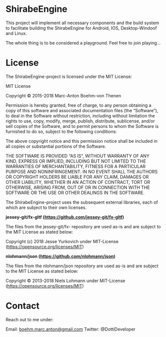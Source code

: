 # ShirabeEngine
This project will implement all necessary components and the build system to facilitate building the ShirabeEngine for Android, IOS, Desktop-Windoof and Linux.

The whole thing is to be considered a playground. Feel free to join playing...

# License
The ShirabeEngine-project is licensed under the MIT License:

MIT License

Copyright © 2015-2018 Marc-Anton Boehm-von Thenen

Permission is hereby granted, free of charge, to any person obtaining a copy of this software and associated documentation files (the “Software”), to deal in the Software without restriction, including without limitation the rights to use, copy, modify, merge, publish, distribute, sublicense, and/or sell copies of the Software, and to permit persons to whom the Software is furnished to do so, subject to the following conditions:

The above copyright notice and this permission notice shall be included in all copies or substantial portions of the Software.

THE SOFTWARE IS PROVIDED “AS IS”, WITHOUT WARRANTY OF ANY KIND, EXPRESS OR IMPLIED, INCLUDING BUT NOT LIMITED TO THE WARRANTIES OF MERCHANTABILITY, FITNESS FOR A PARTICULAR PURPOSE AND NONINFRINGEMENT. IN NO EVENT SHALL THE AUTHORS OR COPYRIGHT HOLDERS BE LIABLE FOR ANY CLAIM, DAMAGES OR OTHER LIABILITY, WHETHER IN AN ACTION OF CONTRACT, TORT OR OTHERWISE, ARISING FROM, OUT OF OR IN CONNECTION WITH THE SOFTWARE OR THE USE OR OTHER DEALINGS IN THE SOFTWARE.


The ShirabeEngine-project uses the subsequent external libraries, each of which are subject to their own licenses.

**jessey-git/fx-gltf (https://github.com/jessey-git/fx-gltf)**

The files from the jessey-git/fx- repository are used as-is and are subject to the MIT License as stated below:

Copyright (c) 2018 Jesse Yurkovich under MIT-License (https://opensource.org/licenses/MIT)

**nlohmann/json (https://github.com/nlohmann/json)**

The files from the nlohmann/json repository are used as-is and are subject to the MIT License as stated below:

Copyright © 2013-2018 Niels Lohmann under MIT-License (https://opensource.org/licenses/MIT)

# Contact

Reach out to me under:

Email:   boehm.marc.anton@gmail.com
Twitter: @DottiDeveloper